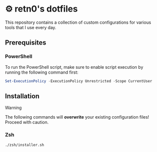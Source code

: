 # ⚙️ retn0's dotfiles

This repository contains a collection of custom configurations for various tools that I use every day.

## Prerequisites

### PowerShell

To run the PowerShell script, make sure to enable script execution by running the following command first:

```powershell
Set-ExecutionPolicy -ExecutionPolicy Unrestricted -Scope CurrentUser
```

## Installation

> [!WARNING]
> The following commands will **overwrite** your existing configuration files! Proceed with caution.

### Zsh

```shell
./zsh/installer.sh
```
